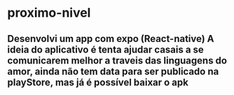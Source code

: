 # proximo-nivel
## Desenvolvi um app com expo (React-native) A ideia do aplicativo é tenta ajudar casais a se comunicarem melhor a traveis das linguagens do amor, ainda não tem data para ser publicado na playStore, mas já é possível baixar o apk

